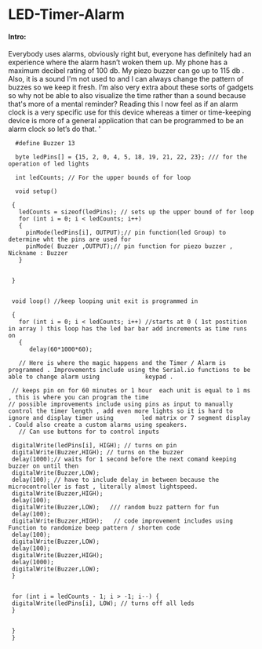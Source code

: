 # LED-Timer-Alarm

#### Intro:  
Everybody uses alarms, obviously right but, everyone has definitely had an experience where the alarm hasn’t woken them up. My phone has a maximum decibel rating of 100 db. My piezo buzzer can go up to 115 db . Also, it is a sound I'm not used to and I can always change the pattern of buzzes so we keep it fresh. I’m also very extra about these sorts of gadgets so why not be able to also visualize the time rather than a sound because that's more of a mental reminder? Reading this I now feel as if an alarm clock is a very specific use for this device whereas a timer or time-keeping device is more of a general application that can be programmed to be an alarm clock so let’s do that.
'


      #define Buzzer 13

      byte ledPins[] = {15, 2, 0, 4, 5, 18, 19, 21, 22, 23}; /// for the operation of led lights

      int ledCounts; // For the upper bounds of for loop

      void setup()

     {
       ledCounts = sizeof(ledPins); // sets up the upper bound of for loop
       for (int i = 0; i < ledCounts; i++)
       {
         pinMode(ledPins[i], OUTPUT);// pin function(led Group) to determine wht the pins are used for
         pinMode( Buzzer ,OUTPUT);// pin function for piezo buzzer , Nickname : Buzzer
       }


     }


     void loop() //keep looping unit exit is programmed in
 
     {
       for (int i = 0; i < ledCounts; i++) //starts at 0 ( 1st postition in array ) this loop has the led bar bar add increments as time runs on
       {  
          delay(60*1000*60);  
     
       // Here is where the magic happens and the Timer / Alarm is programmed . Improvements include using the Serial.io functions to be able to change alarm using             keypad .
     
     // keeps pin on for 60 minutes or 1 hour  each unit is equal to 1 ms , this is where you can program the time
    // possible improvements include using pins as input to manually control the timer length , add even more lights so it is hard to ignore and display timer using        led matrix or 7 segment display  . Could also create a custom alarms using speakers.
       // Can use buttons for to control inputs
   
     digitalWrite(ledPins[i], HIGH); // turns on pin
     digitalWrite(Buzzer,HIGH); // turns on the buzzer
     delay(1000);// waits for 1 second before the next comand keeping buzzer on until then
     digitalWrite(Buzzer,LOW);
     delay(100); // have to include delay in between because the microcontroller is fast , literally almost lightspeed.
     digitalWrite(Buzzer,HIGH);
     delay(100);
     digitalWrite(Buzzer,LOW);   /// random buzz pattern for fun
     delay(100);
     digitalWrite(Buzzer,HIGH);   // code improvement includes using Function to randomize beep pattern / shorten code
     delay(100);
     digitalWrite(Buzzer,LOW);
     delay(100);
     digitalWrite(Buzzer,HIGH);
     delay(1000);
     digitalWrite(Buzzer,LOW);
     }


     for (int i = ledCounts - 1; i > -1; i--) {
     digitalWrite(ledPins[i], LOW); // turns off all leds
     }


     }
     }
